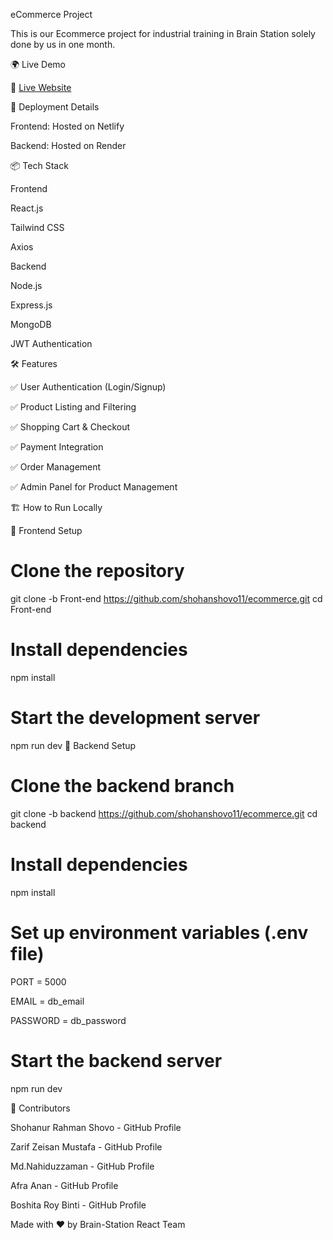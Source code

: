 eCommerce Project

This is our Ecommerce project for industrial training in Brain Station solely done by us in one month.

🌍 Live Demo

🔗 [Live Website](https://example.com](https://bs23-ecommerce.netlify.app/))

🚀 Deployment Details

Frontend: Hosted on Netlify

Backend: Hosted on Render

📦 Tech Stack

Frontend

React.js

Tailwind CSS

Axios

Backend

Node.js

Express.js

MongoDB

JWT Authentication

🛠️ Features

✅ User Authentication (Login/Signup)

✅ Product Listing and Filtering

✅ Shopping Cart & Checkout

✅ Payment Integration

✅ Order Management

✅ Admin Panel for Product Management


🏗️ How to Run Locally

🔧 Frontend Setup

# Clone the repository
git clone -b Front-end https://github.com/shohanshovo11/ecommerce.git
cd Front-end

# Install dependencies
npm install

# Start the development server
npm run dev
🔧 Backend Setup
# Clone the backend branch
git clone -b backend https://github.com/shohanshovo11/ecommerce.git
cd backend

# Install dependencies
npm install

# Set up environment variables (.env file)

PORT = 5000

EMAIL = db_email

PASSWORD = db_password


# Start the backend server

npm run dev

👥 Contributors

Shohanur Rahman Shovo - GitHub Profile

Zarif Zeisan Mustafa - GitHub Profile

Md.Nahiduzzaman - GitHub Profile

Afra Anan - GitHub Profile

Boshita Roy Binti - GitHub Profile

Made with ❤️ by Brain-Station React Team 
